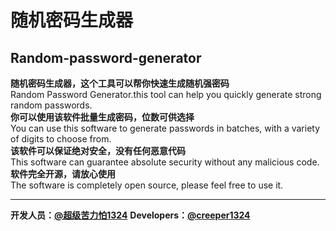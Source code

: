 # 随机密码生成器
## Random-password-generator
**随机密码生成器，这个工具可以帮你快速生成随机强密码**<br/>
Random Password Generator.this tool can help you quickly generate strong random passwords.<br/>
**你可以使用该软件批量生成密码，位数可供选择**<br/>
You can use this software to generate passwords in batches, with a variety of digits to choose from.<br/>
**该软件可以保证绝对安全，没有任何恶意代码**<br/>
This software can guarantee absolute security without any malicious code.<br/>
**软件完全开源，请放心使用**<br/>
The software is completely open source, please feel free to use it.<br/>

---
**开发人员：[@超级苦力怕1324](https://space.bilibili.com/1570647074)**
**Developers：[@creeper1324](https://space.bilibili.com/1570647074)**
